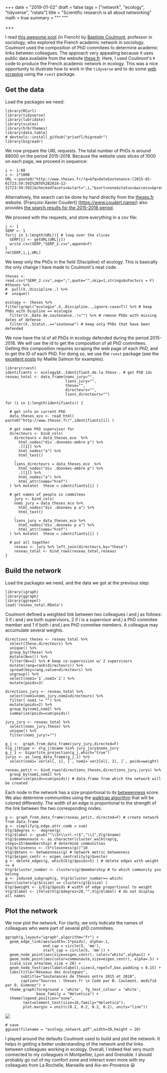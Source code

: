 +++
date = "2019-01-02"
draft = false
tags = ["network", "ecology", "tidyverse", "rstats"]
title = "Scientific research is all about networking"
math = true
summary = """
"""

+++

I read [this awesome post](http://coulmont.com/blog/2018/12/02/sociologue-reseau-theses-2018/) (in French) by [Baptiste Coulmont](http://coulmont.com/), professor in sociology, who explored the French academic network in sociology. Coulmont used the composition of PhD commitees to determine academic links between colleagues. The approach very appealing because it uses public data available from the website [these.fr](www.these.fr). Here, I used Coulmont's `R` code to produce the French academic network in ecology. This was a nice opportunity to illustrate how to work in the `tidyverse` and to do some [web scraping](https://en.wikipedia.org/wiki/Web_scraping) using the `rvest` package.

<!--more-->


Get the data
------------

Load the packages we need:

    library(RCurl)
    library(tidyverse)
    library(lubridate)
    library(scales)
    library(hrbrthemes)
    library(data.table)
    # devtools::install_github("privefl/bigreadr")
    library(bigreadr)

We now prepare the URL requests. The total number of PhDs is around
88000 on the period 2015-2018. Because the website uses slices of 1000 on each page, we proceed
in sequence:

    i <- 1:88
    i <- i*1000
    URL <-paste0("http://www.theses.fr/?q=&fq=dateSoutenance:[2015-01-01T23:59:59Z%2BTO%2B2018-12-31T23:59:59Z]&checkedfacets=&start=",i,"&sort=none&status=&access=&prevision=&filtrepersonne=&zone1=titreRAs&val1=&op1=AND&zone2=auteurs&val2=&op2=AND&zone3=etabSoutenances&val3=&zone4=dateSoutenance&val4a=&val4b=&type=&lng=&checkedfacets=&format=csv")

Alternatively, the search can be done by hand directly from the
[theses.fr](www.theses.fr) website. [François-Xavier Coudert]
(https://www.coudert.name/) also provides [the search results for the
2015-2018
period](https://twitter.com/fxcoudert/status/1069188451898138624).

We proceed with the requests, and store everything in a csv file:

    j <- 1
    SERP <- 1
    for(j in 1:length(URL)){ # loop over the slices
      SERP[j] <- getURL(URL[j])
      write.csv(SERP,"SERP_2.csv",append=F)
    }
    rm(SERP,i,j,URL)

We keep only the PhDs in the field (Discipline) of ecology. This is basically the only change I have made to Coulmont's neat code. 

    theses <- read.csv("SERP_2.csv",sep=";",quote="",skip=1,stringsAsFactors = F)
    #theses %>% 
    #  pull(X..Discipline..) %>% 
    #  unique()

    ecology <- theses %>% filter(grepl("ecologie",X..Discipline..,ignore.case=T)) %>% # keep PhDs with Displine == ecologie
      filter(X..Date.de.soutenance..!="") %>% # remove PhDs with missing dates of defense
      filter(X..Statut..=="soutenue") # keep only PhDs that have been defended

We now have the id of all PhDs in ecology defended during the period 2015-2018. We
will use the id to get the composition of all PhD commitees. Getting this composition 
requires scraping the web page of each PhD, and to get the
ID of each PhD. For doing so, we use the `rvest` package (see the [excellent posts](https://masalmon.eu/tags/rvest/) 
by Maëlle Salmon for examples).

    library(rvest)
    identifiants <- ecology$X..Identifiant.de.la.these.. # get PhD ids
    reseau_total <- data_frame(noms_jury="",
                               liens_jury="",
                               these="",
                               directeurs="",
                               liens_directeurs="")

    for (i in 1:length(identifiants)) {
      
      # get info on current PhD
      data_theses_eco <- read_html( paste0("http://www.theses.fr/",identifiants[i]) ) 

      # get name PhD supervisor for 
      directeurs <- bind_cols(
        directeurs = data_theses_eco  %>%
          html_nodes("div .donnees-ombre p") %>%
          .[[1]] %>%
          html_nodes("a") %>%
          html_text()
        ,
        liens_directeurs = data_theses_eco  %>%
          html_nodes("div .donnees-ombre p") %>%
          .[[1]] %>%
          html_nodes("a") %>%
          html_attr(name="href")
      ) %>% mutate(  these = identifiants[i] )
      
      # get names of people in commitees
        jury <- bind_cols( 
        noms_jury = data_theses_eco %>%
          html_nodes("div .donnees p a") %>%
          html_text()
        ,
        liens_jury = data_theses_eco %>%
          html_nodes("div .donnees p a") %>%
          html_attr(name="href")
      ) %>% mutate(  these = identifiants[i] )
        
      # put all together
        reseau <- jury %>% left_join(directeurs,by="these") 
        reseau_total <- bind_rows(reseau_total,reseau)
    }

Build the network
-----------------

Load the packages we need, and the data we got at the previous step:

    library(igraph)
    library(ggraph)
    library(ggrepel)
    load('reseau_total.RData')

Coulmont defined a weighted link between two colleagues *i* and *j* as
follows: 3 if *i* and *j* are both supervisors, 2 if *i* is a supervisor
and *j* a PhD commitee member and 1 if both *i* and *j* are PhD commitee
members. A colleague may accumulate several weights.

    directions_theses <- reseau_total %>% 
      select(these,directeurs) %>% 
      unique() %>% 
      group_by(these) %>% 
      mutate(N=n()) %>%
      filter(N==2) %>% # keep co-supervision w/ 2 supervisors 
      mutate(rang=rank(directeurs)) %>% 
      spread(key=rang,value=directeurs) %>% 
      ungroup() %>% 
      select(nom1=`1`,nom2=`2`) %>% 
      mutate(poids=3)

    directions_jury <- reseau_total %>% 
      select(nom1=noms_jury,nom2=directeurs) %>% 
      filter( nom1 != "") %>%
      mutate(poids=2) %>%
      group_by(nom1,nom2) %>% 
      summarize(poids=sum(poids))

    jury_jury <- reseau_total %>% 
      select(noms_jury,these) %>% 
      unique() %>% 
      filter(noms_jury!="")

    g_j <-  graph_from_data_frame(jury_jury,directed=F)
    V(g_j)$type <- V(g_j)$name %in% jury_jury$noms_jury
    g_j_1 <- bipartite_projection(g_j,which="true")
    jurys <- as_long_data_frame(g_j_1) %>%
      select(nom1=`ver[el[, 1], ]`, nom2=`ver2[el[, 2], ]`, poids=weight)

    reseau_petit <- bind_rows(directions_theses,directions_jury,jurys) %>%
      group_by(nom1,nom2) %>% 
      summarize(poids=sum(poids)) # data.frame from which the network will be created

Each node in the network has a size proportional to its [betweenness](https://en.wikipedia.org/wiki/Betweenness_centrality)
score. We also determine communities using the [walktrap
algorithm](http://arxiv.org/abs/physics/0512106) that will be colored differently. The width of an edge is
proportional to the strength of the link between the two corresponding
nodes.

    g <- graph_from_data_frame(reseau_petit, directed=F) # create network from data.frame
    g <- simplify(g,edge.attr.comb = sum)
    V(g)$degres <-  degree(g)
    V(g)$label <- gsub("^\\S+\\s+(.+)$","\\1",V(g)$name)
    V(g)$communaute <- as.character(cluster_walktrap(g, steps=15)$membership) # determine communities
    V(g)$closeness <- (5*closeness(g))^10
    V(g)$btwns <- betweenness(g) # network metric betweeness
    V(g)$eigen_centr <- eigen_centrality(g)$vector
    g <- delete_edges(g, which(E(g)$poids<5) ) # delete edges with weight <= 4
    V(g)$cluster_number <- clusters(g)$membership # to which community you belong
    g <- induced_subgraph(g, V(g)$cluster_number== which( max(clusters(g)$csize) == clusters(g)$csize) )
    E(g)$weight <- 1/E(g)$poids # width of edge proportional to weight
    V(g)$label <- ifelse(V(g)$degres<20,"",V(g)$label) # do not display all names

Plot the network
----------------

We now plot the network. For clarity, we only indicate the names of
colleagues who were part of several phD commitees.

    ggraph(g,layout="igraph",algorithm="fr") + 
      geom_edge_link(aes(width=.1*poids), alpha=.1, 
                     end_cap = circle(5, 'mm'), 
                     start_cap = circle(5, 'mm')) +
      geom_node_point(aes(size=eigen_centr), color="white",alpha=1) +
      geom_node_point(aes(color=communaute,size=eigen_centr), alpha=.5) +
      scale_size_area(max_size = 20) +
      geom_node_text(aes(label=label),size=3,repel=T,box.padding = 0.15) +
      labs(title="Réseaux des écologues",
           subtitle="Soutenances de thèses entre 2015 et 2018",
           caption="Sources : theses.fr \n Code par B. Coulmont, modifié par O. Gimenez") +
      theme_graph(foreground = 'white', fg_text_colour = 'white',
                  base_family = "Helvetica") +
      theme(legend.position="none",
            text=element_text(size=16,family="Helvetica"),
            plot.margin = unit(c(0.2, 0.2, 0.2, 0.2), units="line"))

![](/img/ecolnetwork.png)<!-- -->

    # save
    ggsave(filename = "ecology_network.pdf",width=30,height = 20)

I played around the defaults Coulmont used to build and plot the network. It helps in getting a better understanding of the network and the links between colleagues working in ecology. Overall, I indeed feel very much connected to my colleagues in Montpellier, Lyon and Grenoble. I should probably go out of my comfort zone and interact even more with my colleagues from La Rochelle, Marseille and Aix-en-Provence :smiley: 
